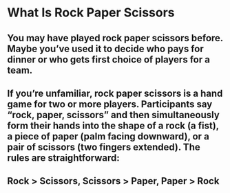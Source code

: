 # What Is Rock Paper Scissors
## You may have played rock paper scissors before. Maybe you’ve used it to decide who pays for dinner or who gets first choice of players for a team.

## If you’re unfamiliar, rock paper scissors is a hand game for two or more players. Participants say “rock, paper, scissors” and then simultaneously form their hands into the shape of a rock (a fist), a piece of paper (palm facing downward), or a pair of scissors (two fingers extended). The rules are straightforward:

## Rock > Scissors, Scissors > Paper, Paper > Rock